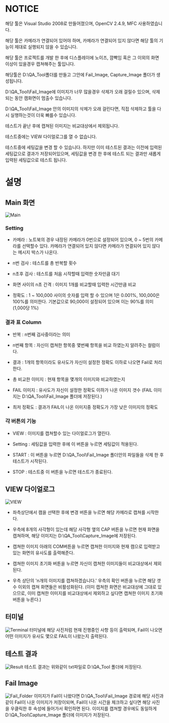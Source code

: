 # NOTICE
해당 툴은 Visual Studio 2008로 만들어졌으며, OpenCV 2.4.9, MFC 사용하였습니다.

해당 툴은 카메라가 연결되어 있어야 하며, 카메라가 연결되어 있지 않다면 해당 툴의 기능이 제대로 실행되지 않을 수 있습니다.

해당 툴은  프로젝트를 개발 한 후에 디스플레이에 노이즈, 깜빡임 혹은 그 이외의 화면 이상이 있을경우 캡쳐해주는 툴입니다.

해당툴은 D:\QA_Tool폴더를 만들고 그안에 Fail_Image, Capture_Image 폴더가 생성됩니다.

D:\QA_Tool\Fail_Image에 이미지가 너무 많을경우 삭제가 오래 걸릴수 있으며, 삭제되는 동안 캠화면이 멈출수 있습니다.

D:\QA_Tool\Fail_Image 안의 이미지의 삭제가 오래 걸린다면, 직접 삭제하고 툴을 다시 실행하는것이 더욱 빠를수 있습니다.

테스트가 끝난 후에 캡쳐된 이미지는 비교대상에서 제외됩니다.

테스트중에는 VIEW 다이얼로그를 열 수 없습니다.

테스트중에 세팅값을 변경 할 수 있습니다. 하지만 이미 테스트된 결과는 이전에 입력된 세팅값으로 결과가 저장되어있으며, 세팅값을 변경 한 후에 테스트 되는 결과만 새롭게 입력된 세팅값으로 테스트 됩니다.

# 설명
## Main 화면
![Main](https://user-images.githubusercontent.com/58472006/83585828-cefad580-a585-11ea-9565-fe054c089e44.png)

### Setting
* 카메라 : 노트북의 경우 내장된 카메라가 0번으로 설정되어 있으며, 0 ~ 5번의 카메라를 선택할수 있다. 카메라가 연결되어 있지 않다면 카메라가 연결되어 있지 않다는 메시지 박스가 나온다.

* n번 검사 : 테스트를 총 반복할 횟수

* n초후 검사 : 테스트를 처음 시작할때 입력한 숫자만큼 대기

* 화면 사이의 n초 간격 : 이미지 1개를 비교할때 입력한 시간만큼 비교

* 정확도 : 1 ~ 100,000 사이의 숫자를 입력 할 수 있으며 1은 0.001%, 100,000은 100%를 의미한다. 기본값으로 90,000이 설정되어 있으며 이는 90%를 의미 (1,000당 1%)

### 결과 표 Column
* 반복 : n번째 검사중이라는 의미

* n번째 항목 : 자신이 캡쳐한 항목중 몇번째 항목을 비교 하였는지 알려주는 컬럼이다.

* 결과 : 1개의 항목이라도 유사도가 자신이 설정한 정확도 이하로 나오면 Fail로 처리한다.

* 총 비교한 이미지 : 현재 항목을 몇개의 이미지와 비교하였는지

* FAIL 이미지 : 유사도가 자신이 설정한 정확도 이하가 나온 이미지 갯수 (FAIL 이미지는 D:\QA_Tool\Fail_Image 폴더에 저장된다.)

* 최저 정확도 : 결과가 FAIL이 나온 이미지중 정확도가 가장 낮은 이미지의 정확도

### 각 버튼의 기능
* VIEW : 이미지를 캡쳐할수 있는 다이얼로그가 열린다.

* Setting : 세팅값을 입력한 후에 이 버튼을 누르면 세팅값이 적용된다.

* START : 이 버튼을 누르면 D:\QA_Tool\Fail_Image 폴더안의 파일들을 삭제 한 후 테스트가 시작된다.

* STOP : 테스트중 이 버튼을 누르면 테스트가 종료된다.

## VIEW 다이얼로그
![VIEW](https://user-images.githubusercontent.com/58472006/83585836-d15d2f80-a585-11ea-88a6-205af219dc3b.png)
* 좌측상단에서 캠을 선택한 후에 변경 버튼을 누르면 해당 카메라로 캡쳐를 시작한다.

* 우측에 8개의 사각형이 있는데 해당 사각형 옆의 CAP 버튼을 누르면 현재 화면을 캡쳐하며, 해당 이미지는 D:\QA_Tool\Capture_Image에 저장된다.

* 캡쳐한 이미지 아래의 COM버튼을 누르면 캡쳐한 이미지와 현재 캠으로 입력받고있는 화면의 유사도를 출력해준다.

* 캡쳐한 이미지 초기화 버튼을 누르면 자신이 캡쳐한 이미지들이 비교대상에서 제외된다.

* 우측 상단의 'n개의 이미지를 캡쳐하겠습니다.' 우측의 확인 버튼을 누르면 해당 갯수 이외의 캡쳐 화면들은 비활성화된다. (이미 캡쳐한 화면은 비교대상에 그대로 있으므로, 이미 캡쳐한 이미지를 비교대상에서 제외하고 싶다면 캡쳐한 이미지 초기화 버튼을 누른다.)

## 터미널
![Terminal](https://user-images.githubusercontent.com/58472006/83587426-066b8100-a58a-11ea-8ad8-5e2f9c754fad.png)
터미널에 해당 사진처럼 현재 진행중인 사항 등이 출력되며, Fail이 나오면 어떤 이미지가 유사도 몇으로 FAIL이 나왔는지 출력된다.

## 테스트 결과
![Result](https://user-images.githubusercontent.com/58472006/83585833-d0c49900-a585-11ea-84e2-089793d60879.png)
테스트 결과는 위와같이 txt파일로 D:\QA_Tool 폴더에 저장된다.

## Fail Image
![Fail_Folder](https://user-images.githubusercontent.com/58472006/83585839-d3bf8980-a585-11ea-828b-f29064300fcd.png)
이미지가 Fail이 나왔다면 D:\QA_Tool\Fail_Image 경로에 해당 사진과 같이 Fail이 나온 이미지가 저장이되며, Fail이 나온 시간을 체크하고 싶다면 해당 사진을 우클릭한 후 속성에 들어가서 확인하면 된다.
이미지를 캡쳐할 경우에도 동일하게 D:\QA_Tool\Capture_Image 폴더에 이미지가 저장된다.
